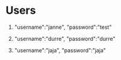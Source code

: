 # Users
1.  "username":"janne",
    "password":"test"

1.  "username":"durre",
    "password":"durre"

1.  "username":"jaja",
    "password":"jaja"

